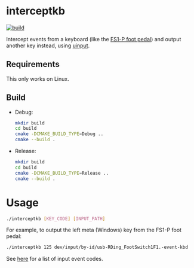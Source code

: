 # interceptkb

[![build](https://github.com/jeandeaual/interceptkb/workflows/build/badge.svg)](https://github.com/jeandeaual/interceptkb/actions?query=workflow%3Abuild)

Intercept events from a keyboard (like the [FS1-P foot pedal](https://store.speechrecsolutions.com/fs1-p-usb-foot-pedal-p193.aspx)) and output another key instead, using [uinput](https://www.kernel.org/doc/html/latest/input/uinput.html).

## Requirements

This only works on Linux.

## Build

* Debug:

    ```bash
    mkdir build
    cd build
    cmake -DCMAKE_BUILD_TYPE=Debug ..
    cmake --build .
    ```

* Release:

    ```bash
    mkdir build
    cd build
    cmake -DCMAKE_BUILD_TYPE=Release ..
    cmake --build .
    ```

# Usage

```sh
./interceptkb [KEY_CODE] [INPUT_PATH]
```

For example, to output the left meta (Windows) key from the FS1-P foot pedal:

```sh
./interceptkb 125 dev/input/by-id/usb-RDing_FootSwitch1F1.-event-kbd
```

See [here](https://github.com/torvalds/linux/blob/master/include/uapi/linux/input-event-codes.h#L76) for a list of input event codes.
